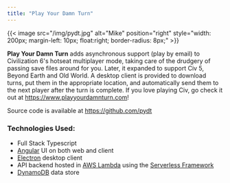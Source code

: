 ```yaml
---
title: "Play Your Damn Turn"
---
```


{{< image src="/img/pydt.jpg" alt="Mike" position="right" style="width: 200px; margin-left: 10px; float:right; border-radius: 8px;" >}}

**Play Your Damn Turn** adds asynchronous support (play by email) to Civilization 6's hotseat multiplayer mode, taking care of the drudgery of passing save files around for you.  Later, it expanded to support Civ 5, Beyond Earth and Old World.  A desktop client is provided to download turns, put them in the appropriate location, and automatically send them to the next player after the turn is complete.  If you love playing Civ, go check it out at https://www.playyourdamnturn.com!

Source code is available at https://github.com/pydt

### Technologies Used:

* Full Stack Typescript
* [Angular](https://angular.io/) UI on both web and client
* [Electron](https://www.electronjs.org/) desktop client
* API backend hosted in [AWS Lambda](https://aws.amazon.com/lambda) using the [Serverless Framework](https://serverless.com/)
* [DynamoDB](https://aws.amazon.com/dynamodb) data store